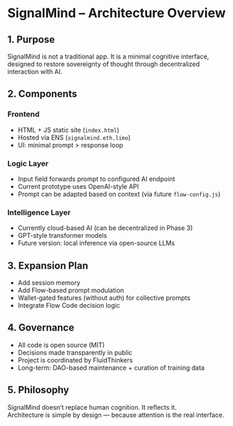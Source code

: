 # SignalMind – Architecture Overview

## 1. Purpose
SignalMind is not a traditional app. It is a minimal cognitive interface, designed to restore sovereignty of thought through decentralized interaction with AI.

## 2. Components

### Frontend
- HTML + JS static site (`index.html`)
- Hosted via ENS (`signalmind.eth.limo`)
- UI: minimal prompt > response loop

### Logic Layer
- Input field forwards prompt to configured AI endpoint
- Current prototype uses OpenAI-style API
- Prompt can be adapted based on context (via future `flow-config.js`)

### Intelligence Layer
- Currently cloud-based AI (can be decentralized in Phase 3)
- GPT-style transformer models
- Future version: local inference via open-source LLMs

## 3. Expansion Plan

- Add session memory
- Add Flow-based prompt modulation
- Wallet-gated features (without auth) for collective prompts
- Integrate Flow Code decision logic

## 4. Governance

- All code is open source (MIT)
- Decisions made transparently in public
- Project is coordinated by FluidThinkers
- Long-term: DAO-based maintenance + curation of training data

## 5. Philosophy
SignalMind doesn’t replace human cognition. It reflects it.  
Architecture is simple by design — because attention is the real interface.

